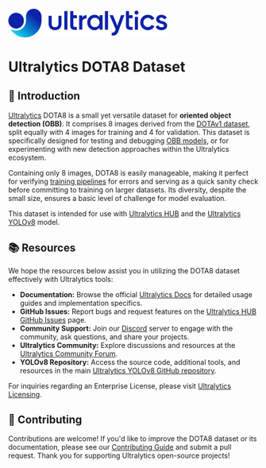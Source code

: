 <a href="https://www.ultralytics.com/"><img src="https://raw.githubusercontent.com/ultralytics/assets/main/logo/Ultralytics_Logotype_Original.svg" width="320" alt="Ultralytics logo"></a>

# Ultralytics DOTA8 Dataset

## 📄 Introduction

[Ultralytics](https://www.ultralytics.com/) DOTA8 is a small yet versatile dataset for **oriented object detection (OBB)**. It comprises 8 images derived from the [DOTAv1 dataset](https://captain-whu.github.io/DOTA/dataset.html), split equally with 4 images for training and 4 for validation. This dataset is specifically designed for testing and debugging [OBB models](https://docs.ultralytics.com/tasks/obb/), or for experimenting with new detection approaches within the Ultralytics ecosystem.

Containing only 8 images, DOTA8 is easily manageable, making it perfect for verifying [training pipelines](https://docs.ultralytics.com/modes/train/) for errors and serving as a quick sanity check before committing to training on larger datasets. Its diversity, despite the small size, ensures a basic level of challenge for model evaluation.

This dataset is intended for use with [Ultralytics HUB](https://docs.ultralytics.com/hub/) and the [Ultralytics YOLOv8](https://docs.ultralytics.com/models/yolov8/) model.

## 📚 Resources

We hope the resources below assist you in utilizing the DOTA8 dataset effectively with Ultralytics tools:

- **Documentation:** Browse the official [Ultralytics Docs](https://docs.ultralytics.com/) for detailed usage guides and implementation specifics.
- **GitHub Issues:** Report bugs and request features on the [Ultralytics HUB GitHub Issues](https://github.com/ultralytics/hub/issues/new/choose) page.
- **Community Support:** Join our [Discord](https://discord.com/invite/ultralytics) server to engage with the community, ask questions, and share your projects.
- **Ultralytics Community:** Explore discussions and resources at the [Ultralytics Community Forum](https://community.ultralytics.com/).
- **YOLOv8 Repository:** Access the source code, additional tools, and resources in the main [Ultralytics YOLOv8 GitHub repository](https://github.com/ultralytics/ultralytics).

For inquiries regarding an Enterprise License, please visit [Ultralytics Licensing](https://www.ultralytics.com/license).

## 🤝 Contributing

Contributions are welcome! If you'd like to improve the DOTA8 dataset or its documentation, please see our [Contributing Guide](https://docs.ultralytics.com/help/contributing/) and submit a pull request. Thank you for supporting Ultralytics open-source projects!
